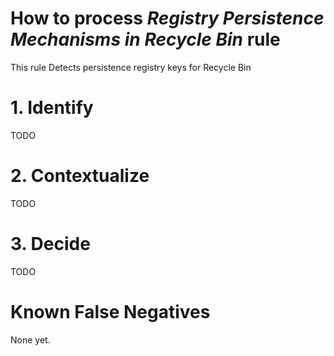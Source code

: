 # How to process *Registry Persistence Mechanisms in Recycle Bin* rule
This rule Detects persistence registry keys for Recycle Bin

# 1. Identify
TODO

# 2. Contextualize
TODO

# 3. Decide
TODO

# Known False Negatives
None yet.
